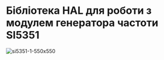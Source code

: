 # Бібліотека HAL для роботи з модулем генератора частоти SI5351
![si5351-1-550x550](https://user-images.githubusercontent.com/74230330/176275199-ddb3e7a6-2f95-471a-b49a-958b53c1d403.jpg)
